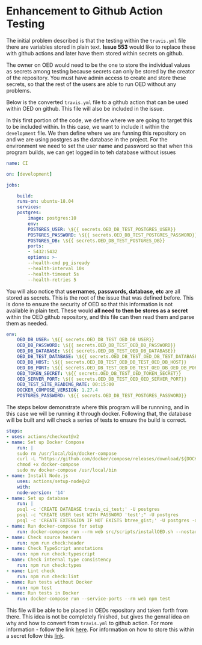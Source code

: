 # Enhancement to Github Action Testing

The initial problem described is that the testing within the ``travis.yml`` file there are variables stored in plain text. **Issue 553** would like to replace these with github actions and later have them stored within secrets on github.

The owner on OED would need to be the one to store the individual values as secrets among testing because secrets can only be stored by the creator of the repository. You must have admin access to create and store these secrets, so that the rest of the users are able to run OED without any problems.

Below is the converted ``travis.yml`` file to a github action that can be used within OED on github. This file will also be included in the issue.


In this first portion of the code, we define where we are going to target this to be included within. In this case, we want to include it within the ``development`` file. We then define where we are funning this repository on and we are using postgres as the database in the project. For the environment we need to set the user name and password so that when this program builds, we can get logged in to teh database without issues

```yml
name: CI

on: [development]

jobs:

    build:
    runs-on: ubuntu-18.04
    services:
    postgres:
        image: postgres:10
        env:
        POSTGRES_USER: \${{ secrets.OED_DB_TEST_POSTGRES_USER}}
        POSTGRES_PASSWORD: \${{ secrets.OED_DB_TEST_POSTGRES_PASSWORD}}
        POSTGRES_DB: \${{ secrets.OED_DB_TEST_POSTGRES_DB}}
        ports:
        - 5432:5432
        options: >-
        --health-cmd pg_isready
        --health-interval 10s
        --health-timeout 5s
        --health-retries 5
```

You will also notice that <b>usernames, passwords, database, etc</b> are all stored as secrets. This is the root of the issue that was defined before. This is done to ensure the security of OED so that this information is not available in plain text. These would <b>all need to then be stores as a secret</b> within the OED github repository, and this file can then read them and parse them as needed.

```yml
env:
    OED_DB_USER: \${{ secrets.OED_DB_TEST_OED_DB_USER}}
    OED_DB_PASSWORD: \${{ secrets.OED_DB_TEST_OED_DB_PASSWORD}}
    OED_DB_DATABASE: \${{ secrets.OED_DB_TEST_OED_DB_DATABASE}}
    OED_DB_TEST_DATABASE: \${{ secrets.OED_DB_TEST_OED_DB_TEST_DATABASE}}
    OED_DB_HOST: \${{ secrets.OED_DB_TEST_OED_DB_TEST_OED_DB_HOST}}
    OED_DB_PORT: \${{ secrets.OED_DB_TEST_OED_DB_TEST_OED_DB_OED_DB_PORT}}
    OED_TOKEN_SECRET: \${{ secrets.OED_DB_TEST_OED_TOKEN_SECRET}}
    OED_SERVER_PORT: \${{ secrets.OED_DB_TEST_OED_OED_SERVER_PORT}}
    OED_TEST_SITE_READING_RATE: 00:15:00
    DOCKER_COMPOSE_VERSION: 1.27.4
    POSTGRES_PASSWORD: \${{ secrets.OED_DB_TEST_POSTGRES_PASSWORD}}
```

The steps below demonstrate where this program will be runnning, and in this case we will be running it through docker. Following that, the database will be built and will check a series of tests to ensure the build is correct.

```yml
steps:
- uses: actions/checkout@v2
- name: Set up Docker Compose
    run: |
    sudo rm /usr/local/bin/docker-compose
    curl -L "https://github.com/docker/compose/releases/download/${DOCKER_COMPOSE_VERSION}/docker-compose-\$(uname -s)-\$(uname -m)" > docker-compose
    chmod +x docker-compose
    sudo mv docker-compose /usr/local/bin
- name: Install Node.js
    uses: actions/setup-node@v2
    with:
    node-version: '14'
- name: Set up database
    run: |
    psql -c 'CREATE DATABASE travis_ci_test;' -U postgres
    psql -c "CREATE USER test WITH PASSWORD 'test';" -U postgres
    psql -c 'CREATE EXTENSION IF NOT EXISTS btree_gist;' -U postgres -d travis_ci_test
- name: Run docker-compose for setup
    run: docker-compose run --rm web src/scripts/installOED.sh --nostart
- name: Check source headers
    run: npm run check:header
- name: Check TypeScript annotations
    run: npm run check:typescript
- name: Check internal type consistency
    run: npm run check:types
- name: Lint check
    run: npm run check:lint
- name: Run tests without Docker
    run: npm test
- name: Run tests in Docker
    run: docker-compose run --service-ports --rm web npm test 
```


This file will be able to be placed in OEDs repository and taken forth from there. This idea is not be completely finished, but gives the genral idea on why and how to convert from ``travis.yml`` to github action. For more information - follow the link [here](https://docs.github.com/en/actions/migrating-to-github-actions/manually-migrating-to-github-actions/migrating-from-travis-ci-to-github-actions). For information on how to store this within a secret follow this [link](https://docs.github.com/en/actions/security-guides/using-secrets-in-github-actions).
